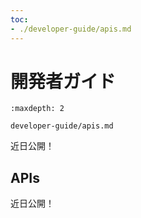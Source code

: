 ```yaml
---
toc:
- ./developer-guide/apis.md
---
```

# 開発者ガイド

```{toctree}
:maxdepth: 2

developer-guide/apis.md
```

近日公開！

APIs
----

近日公開！
